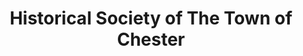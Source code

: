 ---
layout: repo
title: "Historical Society of The Town of Chester"
id: 19293
permalink: repos/19293/
---